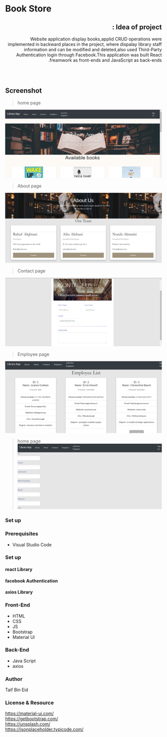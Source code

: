#  Book Store
<div dir="rtl">

 ## Idea of project :
 Website application display books,applid CRUD operations were implemented in backward places in the project, where dispalay library staff information and can be modified and deleted,also used Third-Party Authentication login through Facebook.This application was built React freamwork as front-ends and JavaScript as back-ends.
</div>

<br>

<br>

## Screenshot
>home page 

![alt text](./screenshots/homepage.png)
>About page 

![alt text](./screenshots/about.png)
>Contact page 

![alt text](./screenshots/contact.png)
>Employee page 

![alt text](./screenshots/emlist.png)

>home page 
![alt text](./screenshots/addnewemployee.png)


### Set up  
### Prerequisites
- Visual Studio Code 

### Set up  
 #### react Library 
 #### facebook Authentication
 #### axios Library
 

### Front-End  
 - HTML
 - CSS
 - JS
 - Bootstrap 
 - Material UI
### Back-End 
 - Java Script
 - axios
 
 

### Author
Taif Bin Eid
### License & Resource
https://material-ui.com/ <br>
https://getbootstrap.com/ <br>
https://unsplash.com/ <br>
https://jsonplaceholder.typicode.com/
</div>


